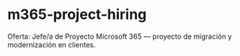 # m365-project-hiring
Oferta: Jefe/a de Proyecto Microsoft 365 — proyecto de migración y modernización en clientes.
